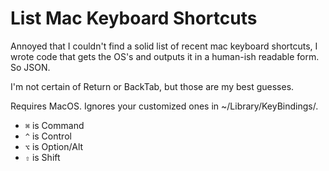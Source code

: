 # List Mac Keyboard Shortcuts

Annoyed that I couldn't find a solid list of recent mac keyboard
shortcuts, I wrote code that gets the OS's and outputs it in a human-ish
readable form. So JSON.

I'm not certain of Return or BackTab, but those are my best guesses.

Requires MacOS. Ignores your customized ones in ~/Library/KeyBindings/.

* `⌘` is Command
* `^` is Control
* `⌥` is Option/Alt
* `⇧` is Shift
